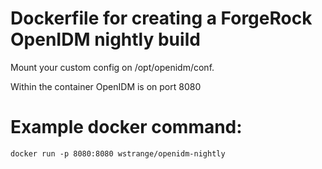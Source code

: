 # Dockerfile for creating a ForgeRock OpenIDM nightly build

Mount your custom config on /opt/openidm/conf.

Within the container OpenIDM is on port 8080


# Example docker command:

```
docker run -p 8080:8080 wstrange/openidm-nightly
```



